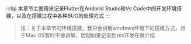 

:::tip
本章节主要用来记录Flutter在Andorid Studio和Vs Code中的开发环境搭建，以及在搭建过程中各种BUG的处理方式
:::


> 注：关于本章节的环境搭建，我只会讲解windows环境下的搭建方式，对于Mac OS暂时不做讲解，后期如果记录到`IOS`开发在做介绍